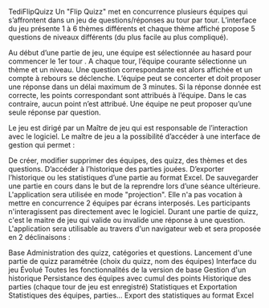TediFlipQuizz
Un "Flip Quizz" met en concurrence plusieurs équipes qui s’affrontent dans un jeu de questions/réponses au tour par tour. L’interface du jeu présente 1 à 6 thèmes différents et chaque thème affiché propose 5 questions de niveaux différents (du plus facile au plus compliqué).

Au début d’une partie de jeu, une équipe est sélectionnée au hasard pour commencer le 1er tour . A chaque tour, l’équipe courante sélectionne un thème et un niveau. Une question correspondante est alors affichée et un compte à rebours se déclenche. L’équipe peut se concerter et doit proposer une réponse dans un délai maximum de 3 minutes. Si la réponse donnée est correcte, les points correspondant sont attribués à l’équipe. Dans le cas contraire, aucun point n’est attribué. Une équipe ne peut proposer qu’une seule réponse par question.

Le jeu est dirigé par un Maître de jeu qui est responsable de l’interaction avec le logiciel. Le maître de jeu a la possibilité d’accéder à une interface de gestion qui permet :

De créer, modifier supprimer des équipes, des quizz, des thèmes et des questions.
D’accéder à l’historique des parties jouées.
D’exporter l’historique ou les statistiques d’une partie au format Excel.
De sauvegarder une partie en cours dans le but de la reprendre lors d’une séance ultérieure.
L'application sera utilisée en mode "projection". Elle n'a pas vocation à mettre en concurrence 2 équipes par écrans interposés. Les participants n'interagissent pas directement avec le logiciel. Durant une partie de quizz, c'est le maitre de jeu qui valide ou invalide une réponse à une question. L'application sera utilisable au travers d'un navigateur web et sera proposée en 2 déclinaisons :

Base
Administration des quizz, catégories et questions.
Lancement d'une partie de quizz paramétrée (choix du quizz, nom des équipes)
Interface du jeu
Évolué
Toutes les fonctionnalités de la version de base
Gestion d'un historique
Persistance des équipes avec cumul des points
Historique des parties (chaque tour de jeu est enregistré)
Statistiques et Exportation
Statistiques des équipes, parties…
Export des statistiques au format Excel
